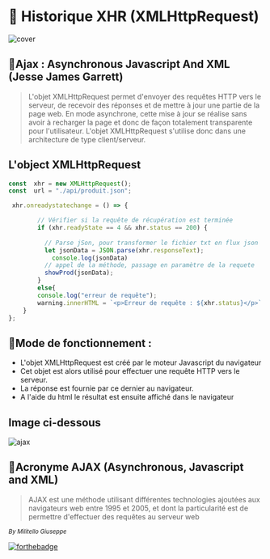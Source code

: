 # 🚀 Historique XHR (XMLHttpRequest)
![cover](https://www.codeimmersives.com/wp-content/uploads/2018/06/JS-JSON-AJAX-jQuery-logos.jpg!)

## 📝Ajax : Asynchronous Javascript And XML (Jesse James Garrett)
> L'objet XMLHttpRequest permet d'envoyer des requêtes HTTP vers le serveur, de recevoir
des réponses et de mettre à jour une partie de la page web. En mode asynchrone, cette
mise à jour se réalise sans avoir à recharger la page et donc de façon totalement
transparente pour l'utilisateur.
L'objet XMLHttpRequest s'utilise donc dans une architecture de type client/serveur.

## L'object XMLHttpRequest
```js
const  xhr = new XMLHttpRequest();
const  url = "./api/produit.json";

 xhr.onreadystatechange = () => {

        // Vérifier si la requête de récupération est terminée
        if (xhr.readyState == 4 && xhr.status == 200) { 
        
          // Parse jSon, pour transformer le fichier txt en flux json
          let jsonData = JSON.parse(xhr.responseText);
            console.log(jsonData)
          // appel de la méthode, passage en paramètre de la requete  
          showProd(jsonData);
        }
        else{
        console.log("erreur de requête");
        warning.innerHTML = `<p>Erreur de requête : ${xhr.status}</p>`
    }
};
```

## 📝Mode de fonctionnement :
* L'objet XMLHttpRequest est créé par le moteur Javascript du navigateur
* Cet objet est alors utilisé pour effectuer une requête HTTP vers le serveur.
* La réponse est fournie par ce dernier au navigateur.
* A l'aide du html le résultat est ensuite affiché dans le navigateur

## Image ci-dessous
![ajax](./asset/cover-server.pngu)

## 📝Acronyme AJAX (Asynchronous, Javascript and XML)
> AJAX est une méthode utilisant différentes technologies ajoutées aux navigateurs web entre 1995 et 2005, et dont la particularité est de permettre d'effectuer des requêtes au serveur web

<small><em>By Militello Giuseppe</em></small>

[![forthebadge](https://forthebadge.com/images/badges/made-with-javascript.svg)](https://forthebadge.com)